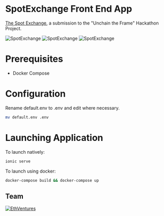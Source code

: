# SpotExchange Front End App
[The Spot Exchange](https://thespot.exchange), a submission to the "Unchain the Frame" Hackathon Project.


![SpotExchange](https://i.imgur.com/DZ9AY2Y.png)
![SpotExchange](https://i.imgur.com/6qjJ3lv.png)
![SpotExchange](https://i.imgur.com/RDcbdl9.png)


# Prerequisites
* Docker Compose

# Configuration

Rename default.env to .env and edit where necessary.
```bash
mv default.env .env
```


# Launching Application

To launch natively:
```bash
ionic serve
```

To launch using docker:
```bash
docker-compose build && docker-compose up
```

## Team

[![EthVentures](https://github.com/EthVentures/CryptoTracker/raw/master/resources/img/ethventures-logo.png)](https://ethventures.io)
